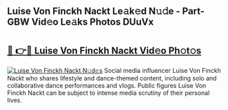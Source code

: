 ## Luise Von Finckh Nackt Le𝚊k𝚎d N𝚞𝚍e - Part-GBW Vid𝚎o Le𝚊ks Photos DUuVx

# <h2><a href="http://fb50hq9.evod.top/?m=Luise+Von+Finckh+Nackt">🔗 👉🔴 Luise Von Finckh Nackt Vid𝚎o Ph𝚘t𝚘s</a></h2>

[![Luise Von Finckh Nackt N𝚞d𝚎s](https://i.imgur.com/8V9OHl7.gif)](http://fb50hq9.evod.top/?m=Luise+Von+Finckh+Nackt)
Social media influencer Luise Von Finckh Nackt who shares lifestyle and dance-themed content, including solo and collaborative dance performances and vlogs. Public figures Luise Von Finckh Nackt can be subject to intense media scrutiny of their personal lives. 
